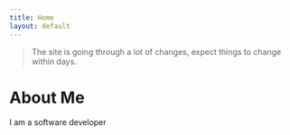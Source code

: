 ```yaml
---
title: Home
layout: default
---
```


> The site is going through a lot of changes, expect things to change within days.

# About Me
I am a software developer 


